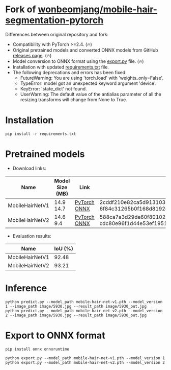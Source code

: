 # Fork of [wonbeomjang/mobile-hair-segmentation-pytorch](https://github.com/wonbeomjang/mobile-hair-segmentation-pytorch)

Differences between original repository and fork:

* Compatibility with PyTorch >=2.4. (🔥)
* Original pretrained models and converted ONNX models from GitHub [releases page](https://github.com/clibdev/mobile-hair-segmentation-pytorch/releases). (🔥)
* Model conversion to ONNX format using the [export.py](export.py) file. (🔥)
* Installation with updated [requirements.txt](requirements.txt) file.
* The following deprecations and errors has been fixed:
  * FutureWarning: You are using 'torch.load' with 'weights_only=False'.
  * TypeError: model got an unexpected keyword argument 'device'.
  * KeyError: 'state_dict' not found.
  * UserWarning: The default value of the antialias parameter of all the resizing transforms will change from None to True.

# Installation

```shell
pip install -r requirements.txt
```

# Pretrained models

* Download links:

| Name            | Model Size (MB) | Link                                                                                                                                                                                                                                           | SHA-256                                                                                                                              |
|-----------------|-----------------|------------------------------------------------------------------------------------------------------------------------------------------------------------------------------------------------------------------------------------------------|--------------------------------------------------------------------------------------------------------------------------------------|
| MobileHairNetV1 | 14.9<br>14.7    | [PyTorch](https://github.com/clibdev/mobile-hair-segmentation-pytorch/releases/latest/download/mobile-hair-net-v1.pth)<br>[ONNX](https://github.com/clibdev/mobile-hair-segmentation-pytorch/releases/latest/download/mobile-hair-net-v1.onnx) | 2cddf210e82ca5d91310374f0ee1605f7d07a02dc3f1ab39628b80bd754816d0<br>6f84c31265b0f168d8192d3e4b04adcd32a86ee5d1050d0eeb83ac3fa2f90085 |
| MobileHairNetV2 | 14.6<br>9.4     | [PyTorch](https://github.com/clibdev/mobile-hair-segmentation-pytorch/releases/latest/download/mobile-hair-net-v2.pth)<br>[ONNX](https://github.com/clibdev/mobile-hair-segmentation-pytorch/releases/latest/download/mobile-hair-net-v2.onnx) | 588ca7a3d29de60f80102d90a26672c0d4a37b11def264e42a5d21bc3b5d240f<br>cdc80e96f1d44e53ef1951714e39bc0cfda607cc82bd981b955704c1020bc26d |

* Evaluation results:

| Name            | IoU (%) |
|-----------------|---------|
| MobileHairNetV1 | 92.48   |
| MobileHairNetV2 | 93.21   |

# Inference

```shell
python predict.py --model_path mobile-hair-net-v1.pth --model_version 1 --image_path image/5930.jpg --result_path image/5930_out.jpg
python predict.py --model_path mobile-hair-net-v2.pth --model_version 2 --image_path image/5930.jpg --result_path image/5930_out.jpg
```

# Export to ONNX format

```shell
pip install onnx onnxruntime
```
```shell
python export.py --model_path mobile-hair-net-v1.pth --model_version 1
python export.py --model_path mobile-hair-net-v2.pth --model_version 2
```
